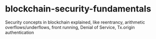 # blockchain-security-fundamentals
Security concepts in blockchain explained, like reentrancy, arithmetic overflows/underflows, front running, Denial of Service, Tx.origin authentication 
